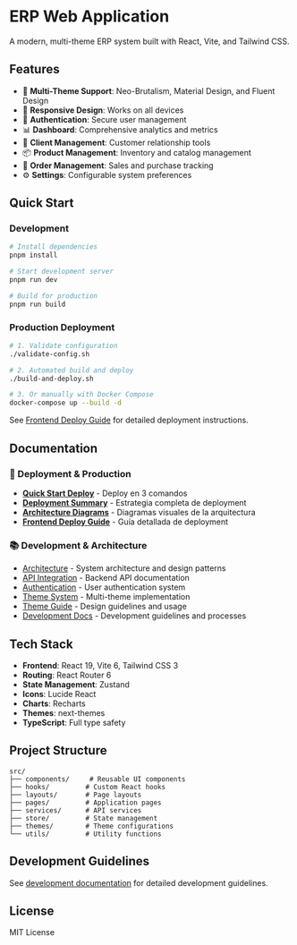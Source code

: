 # ERP Web Application

A modern, multi-theme ERP system built with React, Vite, and Tailwind CSS.

## Features

- 🎨 **Multi-Theme Support**: Neo-Brutalism, Material Design, and Fluent Design
- 📱 **Responsive Design**: Works on all devices
- 🔐 **Authentication**: Secure user management
- 📊 **Dashboard**: Comprehensive analytics and metrics
- 👥 **Client Management**: Customer relationship tools
- 📦 **Product Management**: Inventory and catalog management
- 🛒 **Order Management**: Sales and purchase tracking
- ⚙️ **Settings**: Configurable system preferences

## Quick Start

### Development

```bash
# Install dependencies
pnpm install

# Start development server
pnpm run dev

# Build for production
pnpm run build
```

### Production Deployment

```bash
# 1. Validate configuration
./validate-config.sh

# 2. Automated build and deploy
./build-and-deploy.sh

# 3. Or manually with Docker Compose
docker-compose up --build -d
```

See [Frontend Deploy Guide](./docs/development/FRONTEND_DEPLOY_GUIDE.md) for detailed deployment instructions.

## Documentation

### 🚀 Deployment & Production

- **[Quick Start Deploy](./QUICKSTART_DEPLOY.md)** - Deploy en 3 comandos
- **[Deployment Summary](./DEPLOYMENT_SUMMARY.md)** - Estrategia completa de deployment
- **[Architecture Diagrams](./ARCHITECTURE_DIAGRAMS.md)** - Diagramas visuales de la arquitectura
- **[Frontend Deploy Guide](./docs/development/FRONTEND_DEPLOY_GUIDE.md)** - Guía detallada de deployment

### 📚 Development & Architecture

- [Architecture](./docs/ARCHITECTURE.md) - System architecture and design patterns
- [API Integration](./docs/API_INTEGRATION.md) - Backend API documentation
- [Authentication](./docs/AUTHENTICATION.md) - User authentication system
- [Theme System](./docs/THEME_SYSTEM.md) - Multi-theme implementation
- [Theme Guide](./docs/THEME_GUIDE.md) - Design guidelines and usage
- [Development Docs](./docs/development/) - Development guidelines and processes

## Tech Stack

- **Frontend**: React 19, Vite 6, Tailwind CSS 3
- **Routing**: React Router 6
- **State Management**: Zustand
- **Icons**: Lucide React
- **Charts**: Recharts
- **Themes**: next-themes
- **TypeScript**: Full type safety

## Project Structure

```text
src/
├── components/     # Reusable UI components
├── hooks/         # Custom React hooks
├── layouts/       # Page layouts
├── pages/         # Application pages
├── services/      # API services
├── store/         # State management
├── themes/        # Theme configurations
└── utils/         # Utility functions
```

## Development Guidelines

See [development documentation](./docs/development/) for detailed development guidelines.

## License

MIT License
